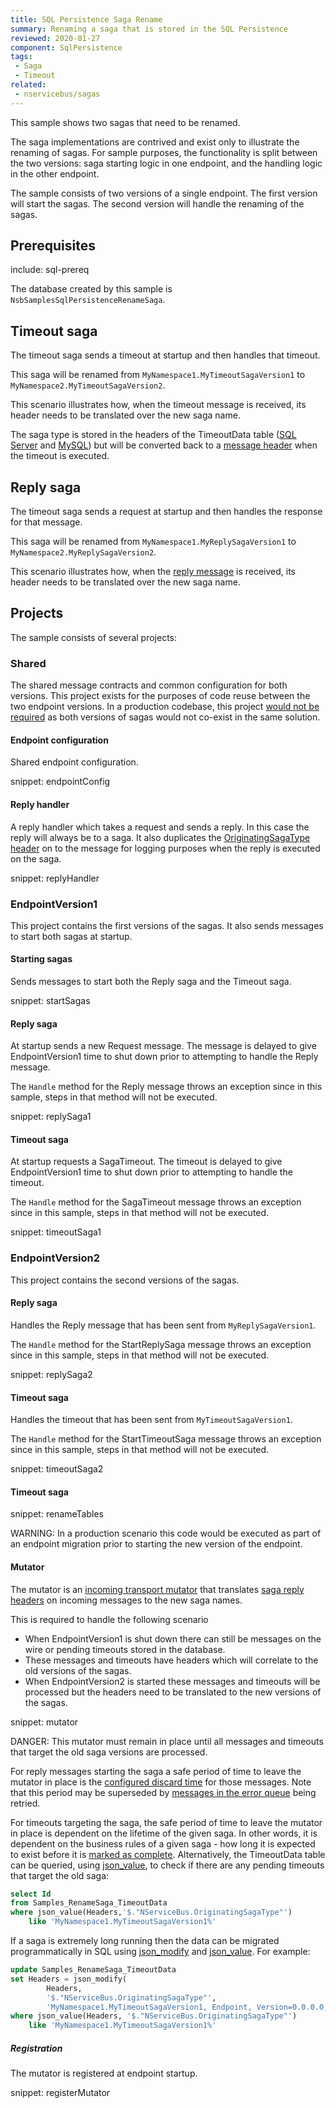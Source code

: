```yaml
---
title: SQL Persistence Saga Rename
summary: Renaming a saga that is stored in the SQL Persistence
reviewed: 2020-01-27
component: SqlPersistence
tags:
 - Saga
 - Timeout
related:
 - nservicebus/sagas
---
```



This sample shows two sagas that need to be renamed.

The saga implementations are contrived and exist only to illustrate the renaming of sagas. For sample purposes, the functionality is split between the two versions: saga starting logic in one endpoint, and the handling logic in the other endpoint.

The sample consists of two versions of a single endpoint. The first version will start the sagas. The second version will handle the renaming of the sagas.


## Prerequisites

include: sql-prereq

The database created by this sample is `NsbSamplesSqlPersistenceRenameSaga`.


## Timeout saga

The timeout saga sends a timeout at startup and then handles that timeout. 

This saga will be renamed from `MyNamespace1.MyTimeoutSagaVersion1` to `MyNamespace2.MyTimeoutSagaVersion2`.

This scenario illustrates how, when the timeout message is received, its header needs to be translated over the new saga name.

The saga type is stored in the headers of the TimeoutData table ([SQL Server](/persistence/sql/sqlserver-scripts.md#build-time-timeout-create-table) and [MySQL](/persistence/sql/mysql-scripts.md#build-time-timeout-create-table)) but will be converted back to a [message header](/nservicebus/messaging/headers.md#saga-related-headers-requesting-a-timeout-from-a-saga) when the timeout is executed.


## Reply saga

The timeout saga sends a request at startup and then handles the response for that message. 


This saga will be renamed from `MyNamespace1.MyReplySagaVersion1` to `MyNamespace2.MyReplySagaVersion2`.

This scenario illustrates how, when the [reply message](/nservicebus/messaging/headers.md#saga-related-headers-replying-to-a-saga) is received, its header needs to be translated over the new saga name.


## Projects

The sample consists of several projects:


### Shared

The shared message contracts and common configuration for both versions. This project exists for the purposes of code reuse between the two endpoint versions. In a production codebase, this project [would not be required](/samples/#technology-choices-messages-definitions) as both versions of sagas would not co-exist in the same solution.


#### Endpoint configuration

Shared endpoint configuration.

snippet: endpointConfig


#### Reply handler

A reply handler which takes a request and sends a reply. In this case the reply will always be to a saga. It also duplicates the [OriginatingSagaType header](/nservicebus/messaging/headers.md#saga-related-headers) on to the message for logging purposes when the reply is executed on the saga.

snippet: replyHandler


### EndpointVersion1

This project contains the first versions of the sagas. It also sends messages to start both sagas at startup.


#### Starting sagas

Sends messages to start both the Reply saga and the Timeout saga.

snippet: startSagas


#### Reply saga

At startup sends a new Request message. The message is delayed to give EndpointVersion1 time to shut down prior to attempting to handle the Reply message.

The `Handle` method for the Reply message throws an exception since in this sample, steps in that method will not be executed.

snippet: replySaga1


#### Timeout saga

At startup requests a SagaTimeout. The timeout is delayed to give EndpointVersion1 time to shut down prior to attempting to handle the timeout.

The `Handle` method for the SagaTimeout message throws an exception since in this sample, steps in that method will not be executed.

snippet: timeoutSaga1


###  EndpointVersion2

This project contains the second versions of the sagas.


#### Reply saga

Handles the Reply message that has been sent from `MyReplySagaVersion1`.

The `Handle` method for the StartReplySaga message throws an exception since in this sample, steps in that method will not be executed.


snippet: replySaga2


#### Timeout saga

Handles the timeout that has been sent from `MyTimeoutSagaVersion1`.

The `Handle` method for the StartTimeoutSaga message throws an exception since in this sample, steps in that method will not be executed.

snippet: timeoutSaga2


#### Timeout saga

snippet: renameTables

WARNING: In a production scenario this code would be executed as part of an endpoint migration prior to starting the new version of the endpoint.


#### Mutator

The mutator is an [incoming transport mutator](/nservicebus/pipeline/message-mutators.md#transport-messages-mutators-imutateincomingtransportmessages) that translates [saga reply headers](/nservicebus/messaging/headers.md#saga-related-headers-replying-to-a-saga) on incoming messages to the new saga names. 

This is required to handle the following scenario

 * When EndpointVersion1 is shut down there can still be messages on the wire or pending timeouts stored in the database.
 * These messages and timeouts have headers which will correlate to the old versions of the sagas.
 * When EndpointVersion2 is started these messages and timeouts will be processed but the headers need to be translated to the new versions of the sagas.

snippet: mutator

DANGER: This mutator must remain in place until all messages and timeouts that target the old saga versions are processed.

For reply messages starting the saga a safe period of time to leave the mutator in place is the [configured discard time](/nservicebus/messaging/discard-old-messages.md) for those messages. Note that this period may be superseded by [messages in the error queue](/nservicebus/recoverability/configure-error-handling.md) being retried.

For timeouts targeting the saga, the safe period of time to leave the mutator in place is dependent on the lifetime of the given saga. In other words, it is dependent on the business rules of a given saga - how long it is expected to exist before it is [marked as complete](/nservicebus/sagas/#ending-a-saga). Alternatively, the TimeoutData table can be queried, using [json_value](https://docs.microsoft.com/en-us/sql/t-sql/functions/json-value-transact-sql), to check if there are any pending timeouts that target the old saga:

```sql
select Id
from Samples_RenameSaga_TimeoutData
where json_value(Headers,'$."NServiceBus.OriginatingSagaType"')
    like 'MyNamespace1.MyTimeoutSagaVersion1%'
```

If a saga is extremely long running then the data can be migrated programmatically in SQL using [json_modify](https://docs.microsoft.com/en-us/sql/t-sql/functions/json-modify-transact-sql) and [json_value](https://docs.microsoft.com/en-us/sql/t-sql/functions/json-value-transact-sql). For example:

```sql
update Samples_RenameSaga_TimeoutData
set Headers = json_modify(
        Headers,
        '$."NServiceBus.OriginatingSagaType"',
        'MyNamespace1.MyTimeoutSagaVersion1, Endpoint, Version=0.0.0.0, Culture=neutral, PublicKeyToken=null')
where json_value(Headers, '$."NServiceBus.OriginatingSagaType"')
    like 'MyNamespace1.MyTimeoutSagaVersion1%'
```


##### Registration

The mutator is registered at endpoint startup.

snippet: registerMutator
